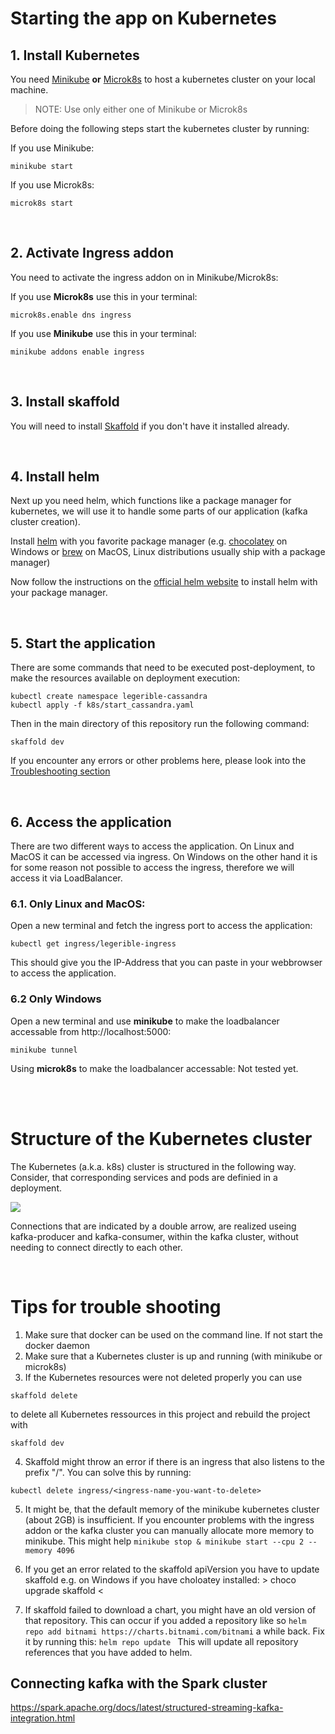 # Starting the app on Kubernetes

## 1. Install Kubernetes
You need [Minikube](https://kubernetes.io/de/docs/tasks/tools/install-minikube/) **or** [Microk8s](https://microk8s.io/docs) to host a kubernetes cluster on your local machine.

> NOTE: Use only either one of Minikube or Microk8s

Before doing the following steps start the kubernetes cluster by running:

If you use Minikube:
```
minikube start
```

If you use Microk8s:
```
microk8s start
```

</br>

## 2. Activate Ingress addon

You need to activate the ingress addon on in Minikube/Microk8s:

If you use **Microk8s** use this in your terminal:

```
microk8s.enable dns ingress
```

If you use **Minikube** use this in your terminal:

```
minikube addons enable ingress
```

</br>

## 3. Install skaffold
You will need to install [Skaffold](https://skaffold.dev/docs/install/) if you don't have it installed already.

</br>

## 4. Install helm 

Next up you need helm, which functions like a package manager for kubernetes, we will use it to handle some parts of our application (kafka cluster creation).

Install [helm](https://helm.sh/docs/intro/install/) with you favorite package manager (e.g. [chocolatey](https://chocolatey.org/install) on Windows or [brew](https://docs.brew.sh/Installation) on MacOS, Linux distributions usually ship with a package manager)

Now follow the instructions on the [official helm website](https://helm.sh/docs/intro/install/) to install helm with your package manager.

<!-- Probably not needed. Keeping it just in case ;)
## 5. Add Bitnami repository to helm
The bitnami repository will be used by helm to create a kafka cluster.

Run this in the terminal:

```
helm repo add bitnami https://charts.bitnami.com/bitnami
``` -->

</br>

## 5. Start the application

There are some commands that need to be executed post-deployment, to make the resources available on deployment execution:

```
kubectl create namespace legerible-cassandra  
kubectl apply -f k8s/start_cassandra.yaml
```

Then in the main directory of this repository run the following command:

```
skaffold dev
```

If you encounter any errors or other problems here, please look into the [Troubleshooting section](#Tips-for-trouble-shooting)

</br>

## 6. Access the application

There are two different ways to access the application. On Linux and MacOS it can be accessed via ingress. On Windows on the other hand it is for some reason not possible to access the ingress, therefore we will access it via LoadBalancer.

### **6.1. Only Linux and MacOS:**
Open a new terminal and fetch the ingress port to access the application:

```
kubectl get ingress/legerible-ingress
```

This should give you the IP-Address that you can paste in your webbrowser to access the application.

### **6.2 Only Windows**

Open a new terminal and use **minikube** to make the loadbalancer accessable from http://localhost:5000:

```
minikube tunnel
```

Using **microk8s** to make the loadbalancer accessable: Not tested yet.

</br>
</br>

# Structure of the Kubernetes cluster
The Kubernetes (a.k.a. k8s) cluster is structured in the following way. Consider, that corresponding services and pods are definied in a deployment.

<img src="..\Dokumentation\assets\Kubernetes-structure.jpg" >

Connections that are indicated by a double arrow, are realized useing kafka-producer and kafka-consumer, within the kafka cluster, without needing to connect directly to each other.

<br>

# Tips for trouble shooting
1. Make sure that docker can be used on the command line. If not start the docker daemon
2. Make sure that a Kubernetes cluster is up and running (with minikube or microk8s)
3. If the Kubernetes resources were not deleted properly you can use
```
skaffold delete
```
to delete all Kubernetes ressources in this project and rebuild the project with 
```
skaffold dev
```
4. Skaffold might throw an error if there is an ingress that also listens to the prefix "/". You can solve this by running:
```
kubectl delete ingress/<ingress-name-you-want-to-delete>
```
5. It might be, that the default memory of the minikube kubernetes cluster (about 2GB) is insufficient. If you encounter problems with the ingress addon or the kafka cluster you can manually allocate more memory to minikube. This might help ```minikube stop & minikube start --cpu 2 --memory 4096```

6. If you get an error related to the skaffold apiVersion you have to update skaffold 
   e.g. on Windows if you have choloatey installed: > choco upgrade skaffold <

7. If skaffold failed to download a chart, you might have an old version of that repository. 
   This can occur if you added a repository like so ``` helm repo add bitnami https://charts.bitnami.com/bitnami ``` a while back. Fix it by running this:
   ```helm repo update ```
   This will update all repository references that you have added to helm. 

## Connecting kafka with the Spark cluster 
https://spark.apache.org/docs/latest/structured-streaming-kafka-integration.html

